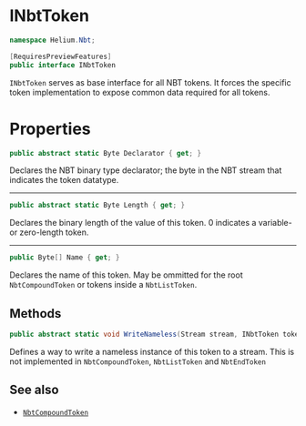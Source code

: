 # INbtToken

~~~cs
namespace Helium.Nbt;

[RequiresPreviewFeatures]
public interface INbtToken
~~~

`INbtToken` serves as base interface for all NBT tokens. It forces the specific token implementation to expose common data required for all tokens.

# Properties

~~~cs
public abstract static Byte Declarator { get; }
~~~

Declares the NBT binary type declarator; the byte in the NBT stream that indicates the token datatype.

---

~~~cs
public abstract static Byte Length { get; }
~~~

Declares the binary length of the value of this token. 0 indicates a variable- or zero-length token.

---

~~~cs
public Byte[] Name { get; }
~~~

Declares the name of this token. May be ommitted for the root `NbtCompoundToken` or tokens inside a `NbtListToken`.

## Methods

~~~cs
public abstract static void WriteNameless(Stream stream, INbtToken token);
~~~

Defines a way to write a nameless instance of this token to a stream. This is not implemented in `NbtCompoundToken`, `NbtListToken` and `NbtEndToken`

## See also

- [`NbtCompoundToken`](./nbtcompoundtoken)